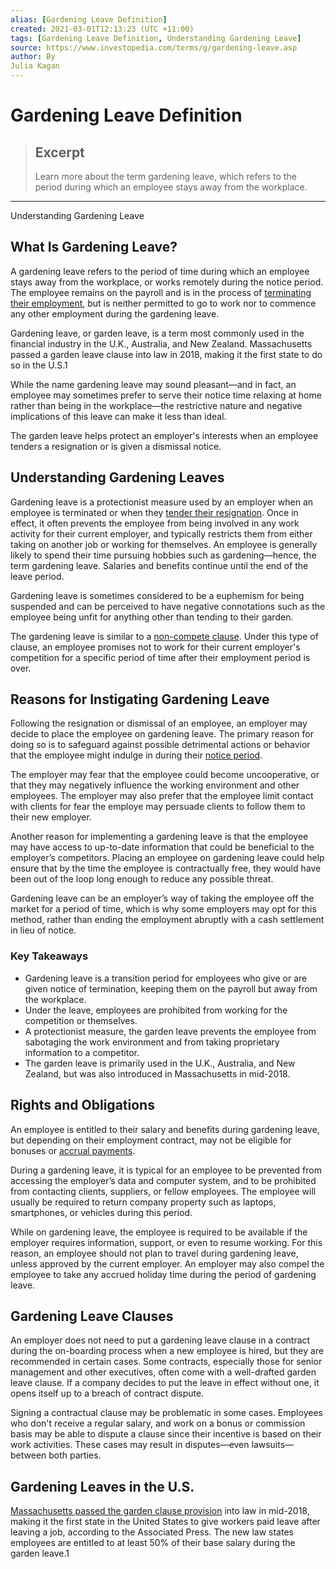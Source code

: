 ```yaml
---
alias: [Gardening Leave Definition]
created: 2021-03-01T12:13:23 (UTC +11:00)
tags: [Gardening Leave Definition, Understanding Gardening Leave]
source: https://www.investopedia.com/terms/g/gardening-leave.asp
author: By
Julia Kagan
---
```


# Gardening Leave Definition

> ## Excerpt
> Learn more about the term gardening leave, which refers to the period during which an employee stays away from the workplace.

---

Understanding Gardening Leave
## What Is Gardening Leave?

A gardening leave refers to the period of time during which an employee stays away from the workplace, or works remotely during the notice period. The employee remains on the payroll and is in the process of [terminating their employment](https://www.investopedia.com/terms/t/termination-employment.asp), but is neither permitted to go to work nor to commence any other employment during the gardening leave.

Gardening leave, or garden leave, is a term most commonly used in the financial industry in the U.K., Australia, and New Zealand. Massachusetts passed a garden leave clause into law in 2018, making it the first state to do so in the U.S.1

While the name gardening leave may sound pleasant—and in fact, an employee may sometimes prefer to serve their notice time relaxing at home rather than being in the workplace—the restrictive nature and negative implications of this leave can make it less than ideal.

The garden leave helps protect an employer's interests when an employee tenders a resignation or is given a dismissal notice.

## Understanding Gardening Leaves

Gardening leave is a protectionist measure used by an employer when an employee is terminated or when they [tender their resignation](https://www.investopedia.com/articles/personal-finance/081015/8-reasons-why-valued-employees-quit.asp). Once in effect, it often prevents the employee from being involved in any work activity for their current employer, and typically restricts them from either taking on another job or working for themselves. An employee is generally likely to spend their time pursuing hobbies such as gardening—hence, the term gardening leave. Salaries and benefits continue until the end of the leave period.

Gardening leave is sometimes considered to be a euphemism for being suspended and can be perceived to have negative connotations such as the employee being unfit for anything other than tending to their garden.

The gardening leave is similar to a [non-compete clause](https://www.investopedia.com/articles/personal-finance/070114/caution-noncompete-contract.asp). Under this type of clause, an employee promises not to work for their current employer's competition for a specific period of time after their employment period is over.

## Reasons for Instigating Gardening Leave

Following the resignation or dismissal of an employee, an employer may decide to place the employee on gardening leave. The primary reason for doing so is to safeguard against possible detrimental actions or behavior that the employee might indulge in during their [notice period](https://www.investopedia.com/terms/n/notice-of-termination.asp).

The employer may fear that the employee could become uncooperative, or that they may negatively influence the working environment and other employees. The employer may also prefer that the employee limit contact with clients for fear the employe may persuade clients to follow them to their new employer.

Another reason for implementing a gardening leave is that the employee may have access to up-to-date information that could be beneficial to the employer’s competitors. Placing an employee on gardening leave could help ensure that by the time the employee is contractually free, they would have been out of the loop long enough to reduce any possible threat.

Gardening leave can be an employer’s way of taking the employee off the market for a period of time, which is why some employers may opt for this method, rather than ending the employment abruptly with a cash settlement in lieu of notice.

### Key Takeaways

-   Gardening leave is a transition period for employees who give or are given notice of termination, keeping them on the payroll but away from the workplace.
-   Under the leave, employees are prohibited from working for the competition or themselves.
-   A protectionist measure, the garden leave prevents the employee from sabotaging the work environment and from taking proprietary information to a competitor.
-   The garden leave is primarily used in the U.K., Australia, and New Zealand, but was also introduced in Massachusetts in mid-2018.

## Rights and Obligations

An employee is entitled to their salary and benefits during gardening leave, but depending on their employment contract, may not be eligible for bonuses or [accrual payments](https://www.investopedia.com/terms/a/accruedincome.asp).

During a gardening leave, it is typical for an employee to be prevented from accessing the employer’s data and computer system, and to be prohibited from contacting clients, suppliers, or fellow employees. The employee will usually be required to return company property such as laptops, smartphones, or vehicles during this period.

While on gardening leave, the employee is required to be available if the employer requires information, support, or even to resume working. For this reason, an employee should not plan to travel during gardening leave, unless approved by the current employer. An employer may also compel the employee to take any accrued holiday time during the period of gardening leave.

## Gardening Leave Clauses

An employer does not need to put a gardening leave clause in a contract during the on-boarding process when a new employee is hired, but they are recommended in certain cases. Some contracts, especially those for senior management and other executives, often come with a well-drafted garden leave clause. If a company decides to put the leave in effect without one, it opens itself up to a breach of contract dispute.

Signing a contractual clause may be problematic in some cases. Employees who don't receive a regular salary, and work on a bonus or commission basis may be able to dispute a clause since their incentive is based on their work activities. These cases may result in disputes—even lawsuits—between both parties.

## Gardening Leaves in the U.S.

[Massachusetts passed the garden clause provision](https://www.apnews.com/34d7fc49684a4c80a16c7a20c1022533) into law in mid-2018, making it the first state in the United States to give workers paid leave after leaving a job, according to the Associated Press. The new law states employees are entitled to at least 50% of their base salary during the garden leave.1
